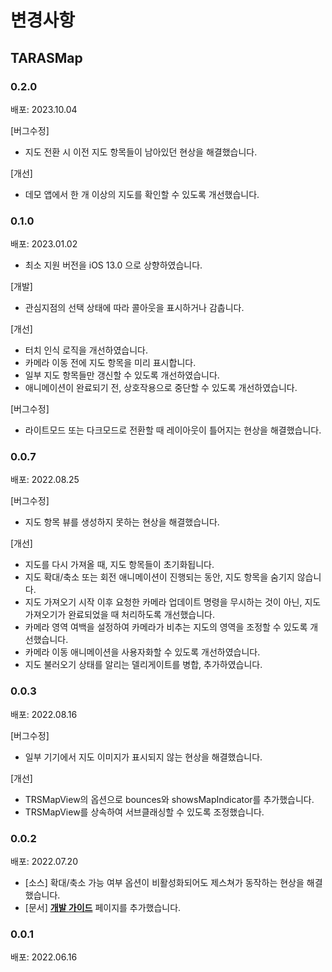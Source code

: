 # 변경사항

## TARASMap

### 0.2.0
배포: 2023.10.04

[버그수정]
 - 지도 전환 시 이전 지도 항목들이 남아있던 현상을 해결했습니다.
 
 [개선]
  - 데모 앱에서 한 개 이상의 지도를 확인할 수 있도록 개선했습니다.

### 0.1.0
배포: 2023.01.02

- 최소 지원 버전을 iOS 13.0 으로 상향하였습니다.

[개발]
- 관심지점의 선택 상태에 따라 콜아웃을 표시하거나 감춥니다.

[개선]
- 터치 인식 로직을 개선하였습니다.
- 카메라 이동 전에 지도 항목을 미리 표시합니다.
- 일부 지도 항목들만 갱신할 수 있도록 개선하였습니다.
- 애니메이션이 완료되기 전, 상호작용으로 중단할 수 있도록 개선하였습니다.

[버그수정]
- 라이트모드 또는 다크모드로 전환할 때 레이아웃이 틀어지는 현상을 해결했습니다.

### 0.0.7
배포: 2022.08.25

[버그수정]
- 지도 항목 뷰를 생성하지 못하는 현상을 해결했습니다.

[개선]
- 지도를 다시 가져올 때, 지도 항목들이 초기화됩니다.
- 지도 확대/축소 또는 회전 애니메이션이 진행되는 동안, 지도 항목을 숨기지 않습니다.
- 지도 가져오기 시작 이후 요청한 카메라 업데이트 명령을 무시하는 것이 아닌, 지도 가져오기가 완료되었을 때 처리하도록 개선했습니다.
- 카메라 영역 여백을 설정하여 카메라가 비추는 지도의 영역을 조정할 수 있도록 개선했습니다.
- 카메라 이동 애니메이션을 사용자화할 수 있도록 개선하였습니다.
- 지도 불러오기 상태를 알리는 델리게이트를 병합, 추가하였습니다.

### 0.0.3
배포: 2022.08.16

[버그수정]
- 일부 기기에서 지도 이미지가 표시되지 않는 현상을 해결했습니다.

[개선]
- TRSMapView의 옵션으로 bounces와 showsMapIndicator를 추가했습니다.
- TRSMapView를 상속하여 서브클래싱할 수 있도록 조정했습니다.

### 0.0.2
배포: 2022.07.20
- [소스] 확대/축소 가능 여부 옵션이 비활성화되어도 제스쳐가 동작하는 현상을 해결했습니다.
- [문서] [**개발 가이드**](https://twinnylab.github.io/ios/framework/documentation/tarasmap/developmentguide) 페이지를 추가했습니다.

### 0.0.1
배포: 2022.06.16

